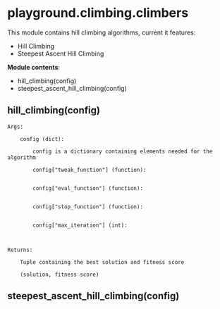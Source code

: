 # playground.climbing.climbers
This module contains hill climbing algorithms, current it features:

- Hill Climbing
- Steepest Ascent Hill Climbing

**Module contents**:
- hill_climbing(config)
- steepest_ascent_hill_climbing(config)


## hill_climbing(config)

    Args:

        config (dict):

            config is a dictionary containing elements needed for the algorithm

            config["tweak_function"] (function):


            config["eval_function"] (function):


            config["stop_function"] (function):


            config["max_iteration"] (int):



    Returns:

        Tuple containing the best solution and fitness score

        (solution, fitness score)


## steepest_ascent_hill_climbing(config)
